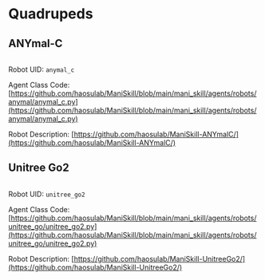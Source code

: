 # Quadrupeds

## ANYmal-C

```{figure} ../images/anymal_c.png
```

Robot UID: `anymal_c`

Agent Class Code: [https://github.com/haosulab/ManiSkill/blob/main/mani_skill/agents/robots/anymal/anymal_c.py](https://github.com/haosulab/ManiSkill/blob/main/mani_skill/agents/robots/anymal/anymal_c.py)

Robot Description: [https://github.com/haosulab/ManiSkill-ANYmalC/](https://github.com/haosulab/ManiSkill-ANYmalC/)

## Unitree Go2

```{figure} ../images/unitree_go2.png
```

Robot UID: `unitree_go2`

Agent Class Code: [https://github.com/haosulab/ManiSkill/blob/main/mani_skill/agents/robots/unitree_go/unitree_go2.py](https://github.com/haosulab/ManiSkill/blob/main/mani_skill/agents/robots/unitree_go/unitree_go2.py)

Robot Description: [https://github.com/haosulab/ManiSkill-UnitreeGo2/](https://github.com/haosulab/ManiSkill-UnitreeGo2/)